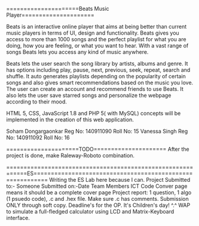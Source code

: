 =====================Beats Music Player=====================


Beats is an interactive online player that aims at being better than current music players  in terms of UI, design and functionality. Beats gives you access to more than 1000 songs and the perfect playlist for what you are doing, how you are feeling, or what you want to hear.  With a vast range of songs Beats lets you access any kind of music anywhere. 

Beats lets the user search the song library by artists, albums and genre. It has options including play, pause, next, previous, seek, repeat, search and shuffle. It auto generates playlists depending on the popularity of certain songs and also gives smart recommendations based on the music you love. The user can create an account and recommend friends to use Beats. It also lets the user save starred songs and personalize the webpage according to their mood.

HTML 5, CSS, JavaScript 1.8 and PHP 5( with MySQL) concepts will be implemented in the creation of this web application.

Soham Dongargaonkar
Reg No: 140911090
Roll No: 15
Vanessa 
Singh
Reg No: 140911092
Roll No: 16

=====================TODO=====================
After the project is done, make Raleway-Roboto combination.


============================================================ES==========================================================
Writing the ES Lab here because I can.
Project Submitted to:- Someone
Submitted on:-Date
Team Members
ICT Code
Conver page means it should be a complete cover page
Project report: 1 question, 1 algo (1 psuedo code), .c and .hex file. Make sure .c has comments. Submission ONLY through soft copy. 
Deadline's for the OP. It's Children's day! ^.^
WAP to simulate a full-fledged calculator using LCD and Matrix-Keyboard interface. 
